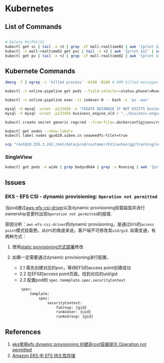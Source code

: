 # Kubernetes

## List of Commands

```bash

# Delete PV/PVC/SC
kubectl get sc | tail -n +2 | grep -iF mall-realtime02 | awk '{print $1}' | xargs -I{} kubectl delete sc {}
kubectl -n mall-realtime02 get pvc | tail -n +2 | awk '{print $1}' | xargs -I{} kubectl -n mall-realtime02 delete pvc {}
kubectl get pv | tail -n +2 | grep -iF mall-realtime02 | awk '{print $1}' | xargs -I{} kubectl delete pv {}

```

## Kubernete Commands

```bash
dmesg -T | egrep -i 'killed process' -A100 -B100 # OOM killed messages

kubectl -n online-pipeline get pods --field-selector=status.phase!=Running # Find not running pods

kubectl -n online-pipeline exec -it indexer-0 -- bash -c 'ps -aux'

mysql -h mysql -uroot -p123456 -e "CREATE DATABASE IF NOT EXISTS business_engine"
mysql -h mysql -uroot -p123456 business_engine_old < "../business-engine/schemas/business_engine.sql"

kubectl create secret generic regcred --from-file=.dockerconfigjson=/root/.docker/config.json --type=kubernetes.io/dockerconfigjson -n mall-v3-qa

kubectl get nodes --show-labels
kubectl label nodes gpu620.aibee.cn seaweedfs-filer=true

scp "root@10.255.3.241:/mnt/data/prod/customer/K11/wuhan/gg/tracking/svonline/20191229/pb/*(ch05005|ch05006|ch05010|ch05011)*" ./

```

### SingleView

```bash
kubectl get pods -o wide | grep bodysdk64 | grep -v Running | awk '{print $1}' | xargs -I{} kubectl delete pod {} --force --grace-period=0 # Restart not running singleview pods
```

## Issues

### EKS - EFS CSI - dynamic provisioning: `Operation not permitted`

当pod通过[aws-efs-csi-driver](https://github.com/kubernetes-sigs/aws-efs-csi-driver)以及dynamic provisioning挂载磁盘并进行ownership变更时出现`Operation not permitted`的报错.

原因分析：`aws-efs-csi-driver`的dynamic provisioning，是通过`EFS`的`access point`模式挂载卷。从`EFS`的角度来说，客户端不可修改其`uid/gid`. 如需变通，有两种方式：

1. 使用[static provisioning方式部署](https://www.cnsre.cn/posts/220110850573/#%E9%83%A8%E7%BD%B2%E9%9D%99%E6%80%81%E4%BE%9B%E7%BB%99)修改
2. 如果一定需要通过dynamic provisioning进行配置，
    * 2.1 需先创建对应的pvc，等待EFS的access point创建成功
    * 2.2 在EFS的access point页面，找到对应的uid/gid
    * 2.3 配置pod的 `spec.temmplate.spec.securityContext`

    ```bash
        spec: 
            template: 
                spec: 
                    securityContext: 
                        fsGroup: {gid}
                        runAsUser: {uid}
                        runAsGroup: {gid}
    ```

## References

1. [eks使用efs dynamic provisioning 创建非root容器提示 Operation not permitted](https://blog.csdn.net/weixin_47430049/article/details/122834893)
2. [Amazon EKS 中 EFS 持久性存储](https://www.cnsre.cn/posts/220110850573/#%E9%83%A8%E7%BD%B2%E9%9D%99%E6%80%81%E4%BE%9B%E7%BB%99)